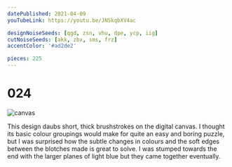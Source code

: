 ```yaml
---
datePublished: 2021-04-09
youTubeLink: https://youtu.be/JNSkqbXV4ac

designNoiseSeeds: [qgd, zsn, vhu, dpe, ycp, iig]
cutNoiseSeeds: [akk, zbx, sms, frz]
accentColor: '#ad2de2'

pieces: 225
---
```


# 024

![canvas](https://res.cloudinary.com/abstract-puzzles/image/upload/w_2000/024_qgd-zsn-vhu-dpe-ycp-iig_akk-zbx-sms-frz?raw=true)

This design daubs short, thick brushstrokes on the digital canvas. I thought its basic colour groupings would make for quite an easy and boring puzzle, but I was surprised how the subtle changes in colours and the soft edges between the blotches made is great to solve. I was stumped towards the end with the larger planes of light blue but they came together eventually.
